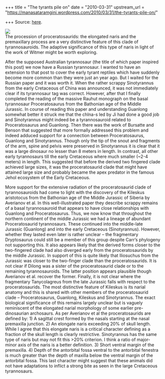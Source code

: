 +++
title = "The tyrants pile on"
date = "2010-03-31"
upstream_url = "https://manasataramgini.wordpress.com/2010/03/31/the-tyrants-pile-on/"

+++
Source: [here](https://manasataramgini.wordpress.com/2010/03/31/the-tyrants-pile-on/).

[![](https://i2.wp.com/lh4.ggpht.com/_hjuA1bE0hBw/S7NwjwDJMtI/AAAAAAAABX8/1nal_2mZIkg/s400/proceratosaurids.jpg)](http://picasaweb.google.com/lh/photo/5BW1d2zybzU738jnmtsiSw?feat=embedwebsite)  
The procession of proceratosaurids: the elongated naris and the premaxillary process are a very distinctive feature of this clade of tyrannosauroids. The adaptive significance of this type of naris in light of the work of Witmer might be worth exploring.

After the supposed Australian tyrannosaur (the title of which paper inspired this post) we now have a Russian tyrannosaur. I wanted to have an extension to that post to cover the early tyrant reptiles which have suddenly become more common than they were just an year ago. But I waited for the Russian paper and it was worth it. When the rather scrappy Sinotyrannus from the early Cretaceous of China was announced, it was not immediately clear if its tyrannosaur tag was correct. However, after that I finally completed the reading of the massive Rauhut monograph on the basal tyrannosaur Proceratosaurus from the Bathonian age of the Middle Jurassic. In course of reading this paper and understanding Guanlong somewhat better it struck me that the chIna-s led by Ji had done a good job and Sinotyrannus might indeed be a tyrannosauroid related to Proceratosaurus and Guanlong. Then there was the work of Bursatte and Benson that suggested that more formally addressed this problem and indeed adduced support for a connection between Proceratosaurus, Guanlong and Sinotyrannus. Though only the tip of the snout and fragments of the arm, spine and pelvis were preserved in Sinotyrannus it is clear that it was a large dinosaur no lesser than 8 meters in length. In contrast, all other early tyrannosaurs till the early Cretaceous where much smaller (\~2-4 meters) in length. This suggested that before the derived two fingered clade achieved large sizes, it was the proceratosaurid clade that might have attained large size and probably became the apex predator in the famous Jehol ecosystem of the Early Cretaceous.

More support for the extensive radiation of the proceratosaurid clade of tyrannosauroids had come to light with the discovery of the Kileskus aristotocus from the Bathonian age of the Middle Jurassic of Siberia by Averianov et al. In this well-illustrated paper they describe scrappy remains of a basal tyrannosauroid that appears to have close relationships with Guanlong and Proceratosaurus. Thus, we now know that throughout the northern continent of the middle Jurassic we had a lineage of abundant Proceratosaurid tyrannosaurs. These continued into the middle-late Jurassic (Guanlong) and into the early Cretaceous
(Sinotyrannus). However, whether they lasted even later is rather
unclear – the fragmentary Dryptosaurus could still be a member of this group despite Carr’s phylogeny not supporting this. It also appears likely that the derived forms closer to the two-fingered clade had also diverged early from the proceratosaurids by the middle Jurassic. In support of this is quite likely that Iliosuchus from the Jurassic was closer to the two-finger clade than the proceratosaurids. It is not clear if Dilong was a sister of the proceratosaurid clade or to the remaining tyrannosauroids. The latter position appears plausible though Averianov et al. recover the former. Finally, it is not clear where the fragmentary Tanycolagreus from the late Jurassic falls with respect to the proceratosaurids. The most distinctive feature of Kileskus is its narial anatomy and this is shared with other members of the proceratosaurid clade – Proceratosaurus, Guanlong, Kileskus and Sinotyrannus. The exact biological significance of this remains largely unclear but is vaguely reminiscent of the elongated narial morphology of some earlier pre-dinosaurian archosaurs. As per Averianov et al the proceratosaurids are defined by: 1) A sagittal crest formed by the nasals starting at the nasal premaxilla junction. 2) An elongate naris exceeding 20% of skull length. While I agree that this elongate naris is a critical character defining as a fraction of the skull length is clearly restrictive. Sinotyrannus has the same type of naris but may not fit this \>20% criterion. I think a ratio of major-minor axis of the naris is a better definition. 3) Short ventral margin of the premaxilla. 4) Depth of the antorbital fossa ventral to the antorbital fenestra is much greater than the depth of maxilla below the ventral margin of the antorbital fossa. This last character might suggest that these animals did not have adaptations to inflict a strong bite as seen in the large Cretaceous tyrannosaurs.

